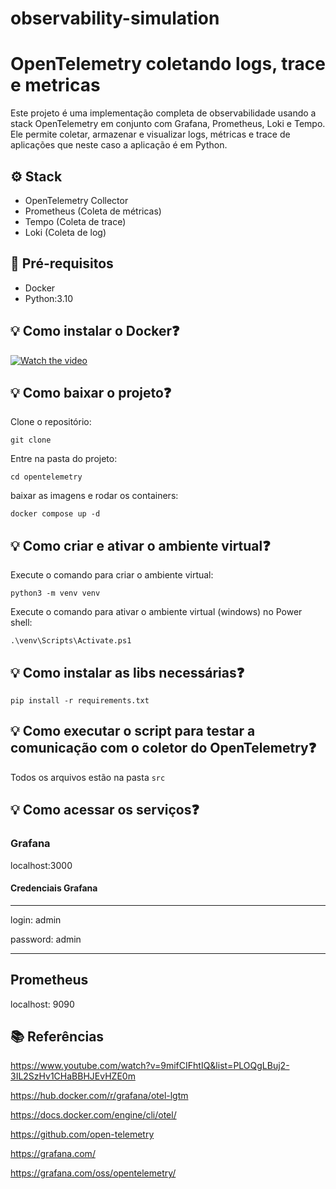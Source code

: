 # observability-simulation

# OpenTelemetry coletando logs, trace e metricas

Este projeto é uma implementação completa de observabilidade usando a stack OpenTelemetry em conjunto com Grafana, Prometheus, Loki e Tempo. Ele permite coletar, armazenar e visualizar logs, métricas e trace de aplicações que neste caso a aplicação é em Python.


## ⚙️ Stack
- OpenTelemetry Collector 
- Prometheus (Coleta de métricas)
- Tempo (Coleta de trace)
- Loki (Coleta de log)

## 📝 Pré-requisitos
* Docker
* Python:3.10


## 💡 Como instalar o Docker❓

[![Watch the video](assets/tutorial-docker.png)](https://www.youtube.com/playlist?list=PLbPvnlmz6e_L_3Zw_fGtMcMY0eAOZnN-H)


## 💡 Como baixar o projeto❓
Clone o repositório:
```
git clone 
```
Entre na pasta do projeto:
```
cd opentelemetry
```
baixar as imagens e rodar os containers:
```
docker compose up -d
```

## 💡 Como criar e ativar o ambiente virtual❓
Execute o comando para criar o ambiente virtual:
```
python3 -m venv venv
```
Execute o comando para ativar o ambiente virtual (windows) no Power shell:
```
.\venv\Scripts\Activate.ps1
```

## 💡 Como instalar as libs necessárias❓
```
pip install -r requirements.txt
```

## 💡 Como executar o script para testar a comunicação com o coletor do OpenTelemetry❓

Todos os arquivos estão na pasta ```src```

## 💡 Como acessar os serviços❓

### Grafana
localhost:3000 

#### Credenciais Grafana
____________________________

login: admin

password: admin

____________________________

## Prometheus
localhost: 9090

## 📚 Referências
https://www.youtube.com/watch?v=9mifCIFhtIQ&list=PLOQgLBuj2-3IL2SzHv1CHaBBHJEvHZE0m

https://hub.docker.com/r/grafana/otel-lgtm

https://docs.docker.com/engine/cli/otel/

https://github.com/open-telemetry

https://grafana.com/

https://grafana.com/oss/opentelemetry/
